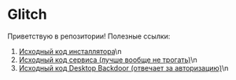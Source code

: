 # Glitch
Приветствую в репозитории!
Полезные ссылки:
1. [Исходный код инсталлятора](https://github.com/Keneshin/Glitch/tree/master/Glitch.Installer)\n
2. [Исходный код сервиса (лучше вообще не трогать)](https://github.com/Keneshin/Glitch/tree/master/Glitch)\n
3. [Исходный код Desktop Backdoor (отвечает за авторизацию)](https://github.com/Keneshin/Glitch/tree/master/Glitch.Desktop)\n
